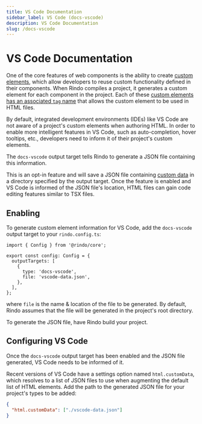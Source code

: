 ```yaml
---
title: VS Code Documentation
sidebar_label: VS Code (docs-vscode)
description: VS Code Documentation
slug: /docs-vscode
---
```


# VS Code Documentation

One of the core features of web components is the ability to create [custom elements](https://developer.mozilla.org/en-US/docs/Web/Web_Components/Using_custom_elements),
which allow developers to reuse custom functionality defined in their components.
When Rindo compiles a project, it generates a custom element for each component in the project.
Each of these [custom elements has an associated `tag` name](../components/component.md#component-options) that allows the custom
element to be used in HTML files.

By default, integrated development environments (IDEs) like VS Code are not aware of a project's custom elements when
authoring HTML.
In order to enable more intelligent features in VS Code, such as auto-completion, hover tooltips, etc., developers
need to inform it of their project's custom elements.

The `docs-vscode` output target tells Rindo to generate a JSON file containing this information.

This is an opt-in feature and will save a JSON file containing [custom data](https://github.com/microsoft/vscode-custom-data)
in a directory specified by the output target.
Once the feature is enabled and VS Code is informed of the JSON file's location, HTML files can gain code editing
features similar to TSX files.

## Enabling

To generate custom element information for VS Code, add the `docs-vscode` output target to your `rindo.config.ts`:

```tsx
import { Config } from '@rindo/core';

export const config: Config = {
  outputTargets: [
    {
      type: 'docs-vscode',
      file: 'vscode-data.json',
    },
  ],
};
```

where `file` is the name & location of the file to be generated.
By default, Rindo assumes that the file will be generated in the project's root directory.

To generate the JSON file, have Rindo build your project.

## Configuring VS Code

Once the `docs-vscode` output target has been enabled and the JSON file generated, VS Code needs to be informed of it.

Recent versions of VS Code have a settings option named `html.customData`, which resolves to a list of JSON files to
use when augmenting the default list of HTML elements.
Add the path to the generated JSON file for your project's types to be added:

```json
{
  "html.customData": ["./vscode-data.json"]
}
```
